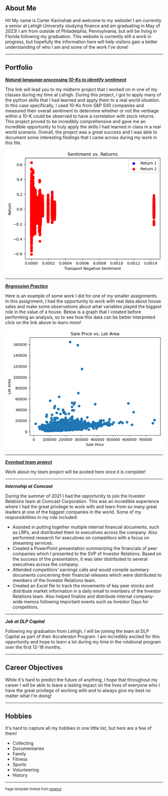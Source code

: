 ## About Me

Hi! My name is Carter Karinshak and welcome to my website! I am currently a senior at Lehigh University studying finance and am graduating in May of 2023! I am from outside of Philadelphia, Pennsylvania, but will be living in Florida following my graduation. This website is currently still a work in progress, but hopefully the information here will help visitors gain a better understanding of who I am and some of the work I've done!

---

## Portfolio

<!-- You can link to other websites, PDFs in this repo, and other pages in this repo -->

_**[Natural language processing 10-Ks to identify sentiment](report/report.md)**_

This link will lead you to my midterm project that I worked on in one of my classes during my time at Lehigh. During this project, I got to apply many of the python skills that I had learned and apply them to a real world situation. In this case specifically, I used 10-Ks from S&P 500 companies and measured their overall sentiment to determine whether or not the verbiage within a 10-K could be observed to have a correlation with stock returns. This project proved to be incredibly comprehensive and gave me an incredible opportunity to truly apply the skills I had learned in class in a real world scenario. Overall, the project was a great success and I was able to document some interesting findings that I came across during my work in this file. 

<img src="report/output_10_0.png?raw=true"/>

---

_**[Regression Practice](regression/regression.md)**_

Here is an example of some work I did for one of my smaller assignments. In this assignment, I had the opportunity to work with real data about house sales and make some observations about what variables played the biggest role in the value of a house. Below is a graph that I created before performing an analysis, so to see how this data can be better interpreted click on the link above to learn more!

<img src="regression/output_5_0.png?raw=true"/>

---

_**[Eventual team project](https://donbowen.github.io/teamproject/)**_

Work about my team project will be posted here once it is complete!

---

_**Internship at Comcast**_

During the summer of 2021 I had the opportunity to join the Investor Relations team at Comcast Corporation. This was an incredible experience where I had the great privilege to work with and learn from so many great leaders at one of the biggest companies in the world. Some of my responsibilities in my role included: 
- Assisted in putting together multiple internal financial documents, such as LRPs, and distributed them to executives across the company. Also performed research for executives on competitors with a focus on streaming services.
- Created a PowerPoint presentation summarizing the financials of peer companies which I presented to the SVP of Investor Relations. Based on the success of the presentation, it was later distributed to several executives across the company.
- Attended competitors’ earnings calls and would compile summary documents concerning their financial releases which were distributed to members of the Investor Relations team.
- Created an Excel file to track the movements of key peer stocks and distribute market information in a daily email to members of the Investor Relations team. Also helped finalize and distribute internal company-wide memos following important events such as Investor Days for competitors.

---

_**Job at DLP Capital**_

Following my graduation from Lehigh, I will be joining the team at DLP Capital as part of their Accelerator Program. I am incredibly excited for this opportunity and hope to learn a lot during my time in the rotational program over the first 12-18 months. 

---

## Career Objectives

While it's hard to predict the future of anything, I hope that throughout my career I will be able to leave a lasting impact on the lives of everyone who I have the great privilege of working with and to always give my best no matter what I'm doing!

---

## Hobbies

It's hard to capture all my hobbies in one little list, but here are a few of them!
- Collecting
- Documentaries
- Family 
- Fitness 
- Sports 
- Volunteering
- History

---
<p style="font-size:11px">Page template forked from <a href="https://github.com/evanca/quick-portfolio">evanca</a></p>
<!-- Remove above link if you don't want to attibute -->
